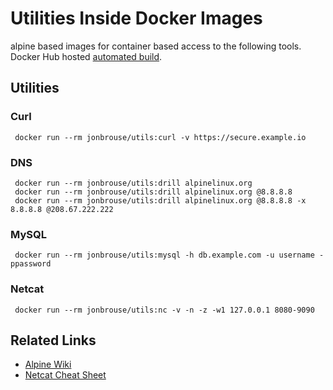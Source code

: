 # Utilities Inside Docker Images

alpine based images for container based access to the following tools. Docker Hub hosted [automated build](https://hub.docker.com/r/jonbrouse/utils/).

## Utilities 

### Curl

     docker run --rm jonbrouse/utils:curl -v https://secure.example.io

### DNS

     docker run --rm jonbrouse/utils:drill alpinelinux.org
     docker run --rm jonbrouse/utils:drill alpinelinux.org @8.8.8.8
     docker run --rm jonbrouse/utils:drill alpinelinux.org @8.8.8.8 -x 8.8.8.8 @208.67.222.222

### MySQL

     docker run --rm jonbrouse/utils:mysql -h db.example.com -u username -ppassword


### Netcat

     docker run --rm jonbrouse/utils:nc -v -n -z -w1 127.0.0.1 8080-9090


## Related Links

- [Alpine Wiki](http://wiki.alpinelinux.org/wiki/Main_Page)
- [Netcat Cheat Sheet](https://www.sans.org/security-resources/sec560/netcat_cheat_sheet_v1.pdf)
